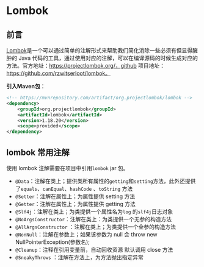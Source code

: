 # Lombok

## 前言

[Lombok](https://projectlombok.org/)是一个可以通过简单的注解形式来帮助我们简化消除一些必须有但显得臃肿的 Java 代码的工具，通过使用对应的注解，可以在编译源码的时候生成对应的方法。官方地址：https://projectlombok.org/，github 项目地址：https://github.com/rzwitserloot/lombok。

**引入Maven包**：

```xml
<!-- https://mvnrepository.com/artifact/org.projectlombok/lombok -->
<dependency>
    <groupId>org.projectlombok</groupId>
    <artifactId>lombok</artifactId>
    <version>1.18.20</version>
    <scope>provided</scope>
</dependency>
```

## lombok 常用注解

使用 lombok 注解需要在项目中引用`lombok` jar 包。

- `@Data`：注解在类上；提供类所有属性的`getting`和`setting`方法，此外还提供了`equals`、`canEqual`、`hashCode` 、`toString` 方法
- `@Setter`：注解在属性上；为属性提供 setting 方法
- `@Getter`：注解在属性上；为属性提供 getting 方法
- `@Slf4j`：注解在类上；为类提供一个属性名为`log` 的`slf4j`日志对象
- `@NoArgsConstructor`：注解在类上：为类提供一个无参的构造方法
- `@AllArgsConstructor` ：注解在类上；为类提供一个全参的构造方法
- `@NonNull`：注解在参数上；如果该参数为 null 会 throw new NullPointerException(参数名);
- `@Cleanup`：注释在引用变量前，自动回收资源 默认调用 close 方法
- `@SneakyThrows` ：注解在方法上，为方法抛出指定异常

